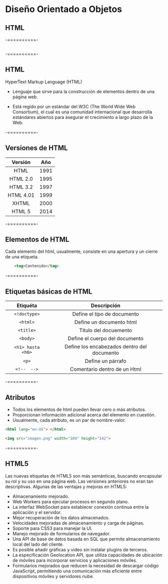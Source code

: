 # Diseño Orientado a Objetos
## HTML

-==========-

<div class="image">
  <img class="strecth no-border w50" data-src="img/02-01.png"/>
</div>


-==========-

## HTML

HyperText Markup Language (HTML)

- Lenguaje que sirve para la construcción de elementos dentro de una página web.

- Está regido por un estándar del W3C (The World Wide Web Consortium), el cual es una comunidad internacional que desarrolla estándares abiertos para asegurar el crecimiento a largo plazo de la Web.

-==========-

## Versiones de HTML

|  Versión  |  Año |
|:---------:|:----:|
|    HTML   | 1991 |
|  HTML 2.0 | 1995 |
|  HTML 3.2 | 1997 |
| HTML 4.01 | 1999 |
|   XHTML   | 2000 |
|   HTML 5  | 2014 |


-==========-

## Elementos de HTML

Cada elemento del html, usualmente, consiste en una apertura y un cierre de una etiqueta.

```html
    <tag>Contenido</tag>
```

-==========-

## Etiquetas básicas de HTML

|       Etiquéta       |                     Descripción             |
|:--------------------:|:-------------------------------------------:|
|      `<!doctype>`    |         Define el tipo de documento         |
|      `<html>`        |           Define un documento html          |
|      `<title>`       |            Título del docuemento            |
|      `<body>`        |        Define el cuerpo del documento       |
|   `<h1> hasta <h6>`  | Define los encabezados dentro del documento |
|       `<p>`          |              Define un párrafo              |
| `<!--  -->`          | Comentario dentro de un Html                |

-==========-

## Atributos

- Todos los elementos de html pueden llevar cero o más atributos.
- Proporcionan información adicional acerca del elemento en cuestión.
- Usualmente, cada atributo, es un par de nombre-valor.

```html
<html lang="en-US"> </html>
```

```html
<img src="imagen.png" width="104" height="142">
```
-==========-

## HTML5

Las nuevas etiquetas de HTML5 son más semánticas, buscando encapsular su rol y su uso en una página web. Las versiones anteriores no eran tan descriptivas. Algunas de las ventajas y mejoras en HTML5:

<div class="fontsize50">
    <ul>
        <li>Almacenamiento mejorado.</li>
        <li>Web Workers para ejecutar procesos en segundo plano.</li>
        <li>La interfaz WebSocket para establecer conexión continua entre la aplicación y el servidor.</li>
        <li>Mejor recuperación de los datos almacenados.</li>
        <li>Velocidades mejoradas de almacenamiento y carga de páginas.</li>
        <li>Soporte para CSS3 para manejar la UI.</li>
        <li>Manejo mejorado de formularios de navegador.</li>
        <li>Una API de base de datos basada en SQL que permite almacenamiento local del lado del cliente.</li>
        <li>Es posible añadir gráficas y video sin instalar plugins de terceros.</li>
        <li>La especificación Geolocation API, que utiliza capacidades de ubicación de móviles para incorporar servicios y aplicaciones móviles.</li>
        <li>Formularios mejorados que reducen la necesidad de descargar código JavaScript, permitiendo una comunicación más eficiente entre dispositivos móviles y servidores nube.</li>
    </ul>
</div>
